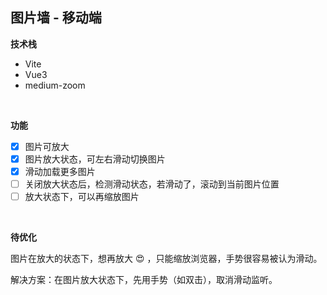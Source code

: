## 图片墙 - 移动端

**技术栈**

- Vite
- Vue3
- medium-zoom

<br>

**功能**

- [x] 图片可放大
- [x] 图片放大状态，可左右滑动切换图片
- [x] 滑动加载更多图片
- [ ] 关闭放大状态后，检测滑动状态，若滑动了，滚动到当前图片位置
- [ ] 放大状态下，可以再缩放图片

<br>

**待优化**

图片在放大的状态下，想再放大 :heart_eyes: ，只能缩放浏览器，手势很容易被认为滑动。

解决方案：在图片放大状态下，先用手势（如双击），取消滑动监听。